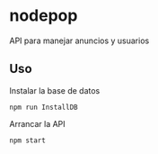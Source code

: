 # nodepop
API para manejar anuncios y usuarios

## Uso

Instalar la base de datos
```
npm run InstallDB
```

Arrancar la API
```
npm start
```

